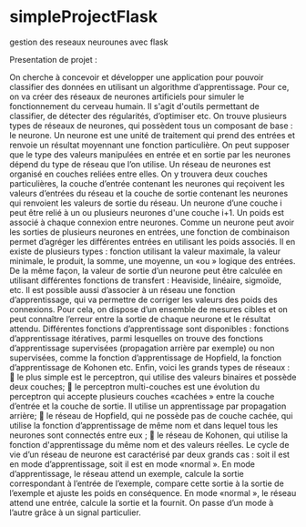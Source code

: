 # simpleProjectFlask

gestion des reseaux neurounes avec flask

Presentation de projet :

  On cherche à concevoir et développer une application pour pouvoir classifier des données en
utilisant un algorithme d’apprentissage. Pour ce, on va créer des réseaux de neurones
artificiels pour simuler le fonctionnement du cerveau humain. Il s'agit d'outils permettant de
classifier, de détecter des régularités, d’optimiser etc. On trouve plusieurs types de réseaux de
neurones, qui possèdent tous un composant de base : le neurone.
  Un neurone est une unité de traitement qui prend des entrées et renvoie un résultat moyennant
une fonction particulière. On peut supposer que le type des valeurs manipulées en entrée et en
sortie par les neurones dépend du type de réseau que l’on utilise.
Un réseau de neurones est organisé en couches reliées entre elles. On y trouvera deux couches
particulières, la couche d’entrée contenant les neurones qui reçoivent les valeurs d’entrées du
réseau et la couche de sortie contenant les neurones qui renvoient les valeurs de sortie du
réseau. Un neurone d’une couche i peut être relié à un ou plusieurs neurones d'une couche
i+1. Un poids est associé à chaque connexion entre neurones. Comme un neurone peut avoir
les sorties de plusieurs neurones en entrées, une fonction de combinaison permet d’agréger les
différentes entrées en utilisant les poids associés. Il en existe de plusieurs types : fonction
utilisant la valeur maximale, la valeur minimale, le produit, la somme, une moyenne, un «ou »
logique des entrées. De la même façon, la valeur de sortie d’un neurone peut être calculée en
utilisant différentes fonctions de transfert : Heaviside, linéaire, sigmoïde, etc.
  Il est possible aussi d’associer à un réseau une fonction d’apprentissage, qui va permettre de
corriger les valeurs des poids des connexions. Pour cela, on dispose d’un ensemble de
mesures cibles et on peut connaître l’erreur entre la sortie de chaque neurone et le résultat
attendu. Différentes fonctions d’apprentissage sont disponibles : fonctions d’apprentissage
itératives, parmi lesquelles on trouve des fonctions d’apprentissage supervisées (propagation
arrière par exemple) ou non supervisées, comme la fonction d’apprentissage de Hopfield, la
fonction d’apprentissage de Kohonen etc.
  Enfin, voici les grands types de réseaux :
   le plus simple est le perceptron, qui utilise des valeurs binaires et possède deux
couches;
   le perceptron multi-couches est une évolution du perceptron qui accepte plusieurs
couches «cachées » entre la couche d’entrée et la couche de sortie. Il utilise un
apprentissage par propagation arrière;
   le réseau de Hopfield, qui ne possède pas de couche cachée, qui utilise la fonction
d’apprentissage de même nom et dans lequel tous les neurones sont connectés entre
eux ;
   le réseau de Kohonen, qui utilise la fonction d'apprentissage du même nom et des
valeurs réelles.
  Le cycle de vie d’un réseau de neurone est caractérisé par deux grands cas : soit il est en mode
d’apprentissage, soit il est en mode «normal ». En mode d’apprentissage, le réseau attend un
exemple, calcule la sortie correspondant à l’entrée de
l’exemple, compare cette sortie à la sortie de l’exemple et ajuste les poids en conséquence.
En mode «normal », le réseau attend une entrée, calcule la sortie et la fournit.
On passe d’un mode à l’autre grâce à un signal particulier.
